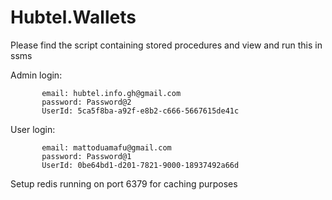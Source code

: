 # Hubtel.Wallets

Please find the script containing stored procedures and view and run this in ssms

Admin login:

           email: hubtel.info.gh@gmail.com
           password: Password@2
           UserId: 5ca5f8ba-a92f-e8b2-c666-5667615de41c
           
 
 
 User login:
 
           email: mattoduamafu@gmail.com
           password: Password@1
           UserId: 0be64bd1-d201-7821-9000-18937492a66d
           
    
    
Setup redis running on port 6379 for caching purposes
